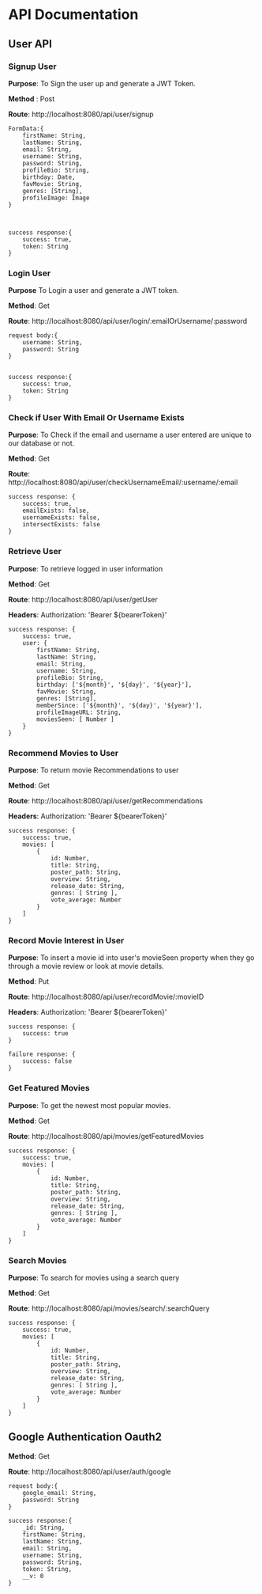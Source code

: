 # API Documentation

## User API

### Signup User

**Purpose**: To Sign the user up and generate a JWT Token.

**Method** : Post

**Route**: http://localhost:8080/api/user/signup

```
FormData:{
	firstName: String,
	lastName: String,
	email: String,
	username: String,
	password: String,
	profileBio: String,
	birthday: Date,
	favMovie: String,
	genres: [String],
	profileImage: Image
}



success response:{
	success: true,
	token: String
}
```

### Login User

**Purpose** To Login a user and generate a JWT token.

**Method**: Get

**Route**: http://localhost:8080/api/user/login/:emailOrUsername/:password

```
request body:{
	username: String,
	password: String
}


success response:{
	success: true,
	token: String
}
```

### Check if User With Email Or Username Exists

**Purpose**: To Check if the email and username a user entered are unique to our database or not.

**Method**: Get

**Route**: http://localhost:8080/api/user/checkUsernameEmail/:username/:email

```
success response: {
	success: true,
	emailExists: false,
	usernameExists: false,
	intersectExists: false
}
```

### Retrieve User

**Purpose**: To retrieve logged in user information

**Method**: Get

**Route**: http://localhost:8080/api/user/getUser

**Headers**: Authorization: 'Bearer ${bearerToken}'

```
success response: {
	success: true,
	user: {
		firstName: String,
		lastName: String,
		email: String,
		username: String,
		profileBio: String,
		birthday: ['${month}', '${day}', '${year}'],
		favMovie: String,
		genres: [String],
		memberSince: ['${month}', '${day}', '${year}'],
		profileImageURL: String,
		moviesSeen: [ Number ]
	}
}
```

### Recommend Movies to User

**Purpose**: To return movie Recommendations to user

**Method**: Get

**Route**: http://localhost:8080/api/user/getRecommendations

**Headers**: Authorization: 'Bearer ${bearerToken}'

```
success response: {
	success: true,
	movies: [
		{
			id: Number,
			title: String,
			poster_path: String,
			overview: String,
			release_date: String,
			genres: [ String ],
			vote_average: Number
		}
	]
}
```

### Record Movie Interest in User

**Purpose**: To insert a movie id into user's movieSeen property when they go through a movie review or look at movie details.

**Method**: Put

**Route**: http://localhost:8080/api/user/recordMovie/:movieID

**Headers**: Authorization: 'Bearer ${bearerToken}'

```
success response: {
	success: true
}

failure response: {
	success: false
}

```

### Get Featured Movies

**Purpose**: To get the newest most popular movies.

**Method**: Get

**Route**: http://localhost:8080/api/movies/getFeaturedMovies

```
success response: {
	success: true,
	movies: [
		{
			id: Number,
			title: String,
			poster_path: String,
			overview: String,
			release_date: String,
			genres: [ String ],
			vote_average: Number
		}
	]
}
```

### Search Movies

**Purpose**: To search for movies using a search query

**Method**: Get

**Route**: http://localhost:8080/api/movies/search/:searchQuery

```
success response: {
	success: true,
	movies: [
		{
			id: Number,
			title: String,
			poster_path: String,
			overview: String,
			release_date: String,
			genres: [ String ],
			vote_average: Number
		}
	]
}
```

## Google Authentication Oauth2

**Method**: Get

**Route**: http://localhost:8080/api/user/auth/google

```
request body:{
	google_email: String,
	password: String
}

success response:{
	_id: String,
	firstName: String,
	lastName: String,
	email: String,
	username: String,
	password: String,
	token: String,
	__v: 0
}
```
